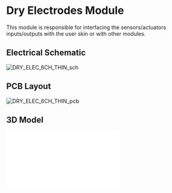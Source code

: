 # Dry Electrodes Module
This module is responsible for interfacing the sensors/actuators inputs/outputs with the user skin or with other modules.

## Electrical Schematic
![DRY_ELEC_6CH_THIN_sch](plots/DRY_ELEC_6CH_THIN_sch.svg)

## PCB Layout
![DRY_ELEC_6CH_THIN_pcb](plots/DRY_ELEC_6CH_THIN_pcb.svg)

## 3D Model
![DRY_ELEC_6CH_THIN_3D](plots/DRY_ELEC_6CH_THIN_pcb.stl)